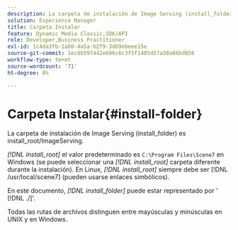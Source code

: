 ```yaml
---
description: La carpeta de instalación de Image Serving (install_folder) es install_root/ImageServing.
solution: Experience Manager
title: Carpeta Instalar
feature: Dynamic Media Classic,SDK/API
role: Developer,Business Practitioner
exl-id: 1c4da3fb-1ab0-4a5a-b2f9-3d69ebeee15e
source-git-commit: 1ec8b59f442eb96c6c3f5f1405d57a38a86bd056
workflow-type: tm+mt
source-wordcount: '71'
ht-degree: 0%

---
```


# Carpeta Instalar{#install-folder}

La carpeta de instalación de Image Serving (install_folder) es install_root/ImageServing.

*[!DNL install_root]* el valor predeterminado es  `C:\Program Files\Scene7` en Windows (se puede seleccionar una  *[!DNL install_root]* carpeta diferente durante la instalación). En Linux, *[!DNL install_root]* siempre debe ser [!DNL /usr/local/scene7] (pueden usarse enlaces simbólicos).

En este documento, *[!DNL install_folder]* puede estar representado por &#39; [!DNL ./]&#39;.

Todas las rutas de archivos distinguen entre mayúsculas y minúsculas en UNIX y en Windows.
